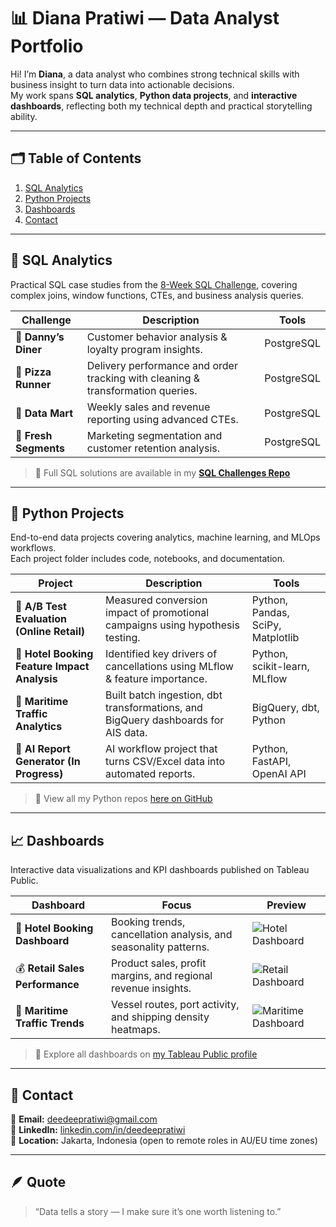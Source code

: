 # 📊 Diana Pratiwi — Data Analyst Portfolio

Hi! I’m **Diana**, a data analyst who combines strong technical skills with business insight to turn data into actionable decisions.  
My work spans **SQL analytics**, **Python data projects**, and **interactive dashboards**, reflecting both my technical depth and practical storytelling ability.

---

## 🗂️ Table of Contents
1. [SQL Analytics](#sql-analytics)
2. [Python Projects](#python-projects)
3. [Dashboards](#dashboards)
4. [Contact](#contact)

---

## 🧠 SQL Analytics

Practical SQL case studies from the [8-Week SQL Challenge](https://8weeksqlchallenge.com/), covering complex joins, window functions, CTEs, and business analysis queries.

| Challenge | Description | Tools |
|------------|--------------|-------|
| 🍜 **Danny’s Diner** | Customer behavior analysis & loyalty program insights. | PostgreSQL |
| 🍕 **Pizza Runner** | Delivery performance and order tracking with cleaning & transformation queries. | PostgreSQL |
| 🧺 **Data Mart** | Weekly sales and revenue reporting using advanced CTEs. | PostgreSQL |
| 🧃 **Fresh Segments** | Marketing segmentation and customer retention analysis. | PostgreSQL |

> 📁 Full SQL solutions are available in my **[SQL Challenges Repo](https://github.com/deedeepratiwi/8-week-sql-challenge)**

---

## 🐍 Python Projects

End-to-end data projects covering analytics, machine learning, and MLOps workflows.  
Each project folder includes code, notebooks, and documentation.

| Project | Description | Tools |
|----------|--------------|-------|
| 🧪 **A/B Test Evaluation (Online Retail)** | Measured conversion impact of promotional campaigns using hypothesis testing. | Python, Pandas, SciPy, Matplotlib |
| 🏨 **Hotel Booking Feature Impact Analysis** | Identified key drivers of cancellations using MLflow & feature importance. | Python, scikit-learn, MLflow |
| 🧭 **Maritime Traffic Analytics** | Built batch ingestion, dbt transformations, and BigQuery dashboards for AIS data. | BigQuery, dbt, Python |
| 🤖 **AI Report Generator (In Progress)** | AI workflow project that turns CSV/Excel data into automated reports. | Python, FastAPI, OpenAI API |

> 🧾 View all my Python repos [here on GitHub](https://github.com/deedeepratiwi?tab=repositories)

---

## 📈 Dashboards

Interactive data visualizations and KPI dashboards published on Tableau Public.

| Dashboard | Focus | Preview |
|------------|--------|----------|
| 🏨 **Hotel Booking Dashboard** | Booking trends, cancellation analysis, and seasonality patterns. | ![Hotel Dashboard](images/hotel-dashboard.png) |
| 💰 **Retail Sales Performance** | Product sales, profit margins, and regional revenue insights. | ![Retail Dashboard](images/retail-dashboard.png) |
| 🌊 **Maritime Traffic Trends** | Vessel routes, port activity, and shipping density heatmaps. | ![Maritime Dashboard](images/maritime-dashboard.png) |

> 🔗 Explore all dashboards on [my Tableau Public profile](https://public.tableau.com/app/profile/diana.pratiwi/vizzes)

---

## 💬 Contact

📧 **Email:** [deedeepratiwi@gmail.com](mailto:deedeepratiwi@gmail.com)  
💼 **LinkedIn:** [linkedin.com/in/deedeepratiwi](https://linkedin.com/in/deedeepratiwi)  
📍 **Location:** Jakarta, Indonesia (open to remote roles in AU/EU time zones)

---

## 🪶 Quote

> “Data tells a story — I make sure it’s one worth listening to.”

